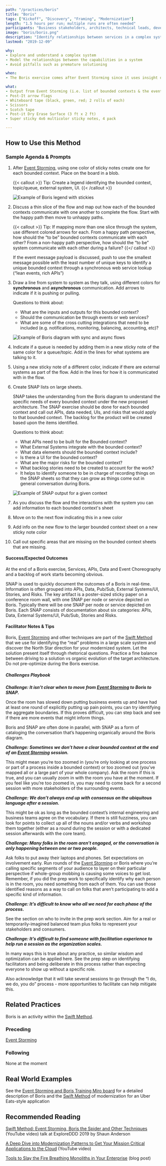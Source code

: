 ```yaml
---
path: "/practices/boris"
title: "Boris"
tags: ["Kickoff", "Discovery", "Framing", "Modernization"]
length: "1.5 hours per run; multiple runs are often needed"
participants: "Business stakeholders, architects, technical leads, developers "
image: "boris/boris.png"
description: "Identify relationships between services in a complex system to reveal the notional target system architecture and record them using SNAP"
lastmod: "2019-12-09"

why:
- Explore and understand a complex system
- Model the relationships between the capabilities in a system
- Avoid pitfalls such as premature solutioning

when:
- The Boris exercise comes after Event Storming since it uses insight discovered by that activity to identify system components and model their relationships

what:
- Output from Event Storming (i.e. list of bounded contexts & the events contained within them)
- Post-It arrow flags
- Whiteboard tape (black, green, red; 2 rolls of each)
- Scissors
- Scotch tape
- Post-it Dry Erase Surface (3 ft x 2 ft)
- Super sticky 4x6 multicolor sticky notes, 4 pack

---
```

## How to Use this Method
### Sample Agenda & Prompts
1. After [Event Storming](/practices/event-storming), using one color of sticky notes create one for each bounded context. Place on the board in a blob.

   {{< callout >}}
   Tip: Create a legend identifying the bounded context, topic/queue, external system, UI.
   {{< /callout >}}

   ![Example of Boris legend with stickies](/images/practices/boris/legend.jpeg)

1. Discuss a thin slice of the flow and map out how each of the bounded contexts communicate with one another to complete the flow. Start with the happy path then move to unhappy paths.

   {{< callout >}}
   Tip: If mapping more than one slice through the system, use different colored arrows for each. From a happy path perspective, how should the “to be” bounded contexts communicate with each other? From a non-happy path perspective, how should the “to be” system communicate with each other during a failure?
   {{</ callout >}}

   If the event message payload is discussed, push to use the smallest message possible with the least number of unique keys to identify a unique bounded context through a synchronous web service lookup (“lean events, rich APIs”)
1. Draw a line from system to system as they talk, using different colors for **synchronous** and **asynchronous** communication. Add arrows to indicate if it is pushing or pulling.

   Questions to think about:
   - What are the inputs and outputs for this bounded context?
   - Should the communication be through events or web services?
   - What are some of the cross cutting integrations that need to be included (e.g. notifications, monitoring, balancing, accounting, etc)?

   ![Example of Boris diagram with sync and async flows](/images/practices/boris/step-3.jpg)

1. Indicate if a queue is needed by adding them in a new sticky note of the same color for a queue/topic. Add in the lines for what systems are talking to it.

1. Using a new sticky note of a different color, indicate if there are external systems as part of the flow. Add in the lines for how it is communicated with in the flow.

1. Create SNAP lists on large sheets.

   SNAP takes the understanding from the Boris diagram to understand the specific needs of every bounded context under the new proposed architecture. The SNAP exercise should be done for each bounded context and call out APIs, data needed, UIs, and risks that would apply to that bounded context. The backlog for the product will be created based upon the items identified.

   Questions to think about:
   - What APIs need to be built for the Bounded context?
   - What External Systems integrate with the bounded context?
   - What data elements should the bounded context include?
   - Is there a UI for the bounded context?
   - What are the major risks for the bounded context?
   - What backlog stories need to be created to account for the work?
   - It helps to identify someone to be in charge of recording things on the SNAP sheets so that they can grow as things come out in general conversation during Boris.

   ![Example of SNAP output for a given context](/images/practices/boris/snap.jpg)

1. As you discuss the flow and the interactions with the system you can add information to each bounded context's sheet

1. Move on to the next flow indicating this in a new color

1. Add info on the new flow to the larger bounded context sheet on a new sticky note color

1. Call out specific areas that are missing on the bounded context sheets that are missing.

#### Success/Expected Outcomes
At the end of a Boris exercise, Services, APIs, Data and Event Choreography and a backlog of work starts becoming obvious.

SNAP is used to quickly document the outcomes of a Boris in real-time. Information is often grouped into APIs, Data, Pub/Sub, External Systems/UI, Stories, and Risks. The key artifact is a poster-sized sticky paper on a conference room wall, with one SNAP per node or service depicted on Boris. Typically there will be one SNAP per node or service depicted on Boris. Each SNAP consists of documentation about six categories: APIs, Data, External Systems/UI, Pub/Sub, Stories and Risks.

#### Facilitator Notes & Tips

Boris, [Event Storming](/practices/event-storming) and other techniques are part of the [Swift Method](/practices/swift-method) that we use for identifying the “real” problems in a large scale system and discover the North Star direction for your modernized system. Let the solution present itself through rhetorical questions. Practice a fine balance between driving to a solution vs organic evolution of the target architecture. Do not pre-optimize during the Boris exercise.

##### Challenges Playbook

***Challenge: It isn’t clear when to move from [Event Storming](/practices/event-storming) to Boris to SNAP.***

Once the room has slowed down putting business events up and have had at least one round of explicitly putting up pain points, you can try identifying the aggregate boundaries. If this proves difficult, you can step back and see if there are more events that might inform things.

Boris and SNAP are often done in parallel, with SNAP as a form of cataloging the conversation that’s happening organically around the Boris diagram.

***Challenge: Sometimes we don’t have a clear bounded context at the end of an [Event Storming](/practices/event-storming) session.***

This might mean you’re too zoomed in (you’re only looking at one process or part of a process inside a bounded context) or too zoomed out (you’ve mapped all or a large part of your whole company). Ask the room if this is true, and you can usually zoom in with the room you have at the moment. If you feel like you’re too zoomed in, you may need to come back for a second session with more stakeholders of the surrounding events.

***Challenge: We don’t always end up with consensus on the ubiquitous language after a session.***

This might be ok as long as the bounded context’s internal engineering and business teams agree on the vocabulary. If there is still fuzziness, you can look for points to collect up all of the nouns and/or verbs and workshop them together (either as a round during the session or with a dedicated session afterwards with the core team).

***Challenge: Many folks in the room aren’t engaged, or the conversation is only happening between one or two people.***

Ask folks to put away their laptops and phones. Set expectations on involvement early. Run rounds of the [Event Storming](/practices/event-storming) or Boris where you’re calling specific segments of your audience to layer on their particular perspective if whole-group mobbing is causing some voices to get lost. Remember, if you did the prep work to specifically identify why each person is in the room, you need something from each of them. You can use those identified reasons as a way to call on folks that aren’t participating to add a specific kind of information.

***Challenge: It’s difficult to know who all we need for each phase of the process.***

See the section on who to invite in the prep work section. Aim for a real or temporarily-imagined balanced team plus folks to represent your stakeholders and consumers.

***Challenge: It’s difficult to find someone with facilitation experience to help run a session as the organization scales.***

In many ways this is true about any practice, so similar wisdom and optimization can be applied here. See the prep step on identifying facilitators and being deliberate in this process rather than expecting everyone to show up without a specific role.

Also acknowledge that it will take several sessions to go through the “I do, we do, you do” process - more opportunities to facilitate can help mitigate this.

## Related Practices

Boris is an activity within the [Swift Method](/practices/swift-method).

### Preceding

[Event Storming](/practices/event-storming)

### Following

None at the moment

## Real World Examples

See the <a href="https://miro.com/app/board/o9J_kzaSk0E=/" target="_blank">Event Storming and Boris Training Miro board</a> for a detailed description of Boris and the [Swift Method](/practices/swift-method) of modernization for an Uber Eats-style application

## Recommended Reading

<a href="https://www.youtube.com/watch?v=7-fRtd8LUwA" target="_blank">Swift Method: Event Storming, Boris the Spider and Other Techniques</a> (YouTube video) talk at ExploreDDD 2019 by Shaun Anderson

<a href="https://www.youtube.com/watch?v=s5qeE4qii6M" target="_blank">A Deep Dive into Modernization Patterns to Get Your Mission Critical Applications to the Cloud</a> (YouTube video)

<a href="https://tanzu.vmware.com/content/slides/the-modern-family-modernizing-applications-to-pivotal-cloud-foundry-getting-out-of-the-big-ball-of-mud" target="_blank">Tools to Slay the Fire Breathing Monoliths in Your Enterprise</a> (blog post)